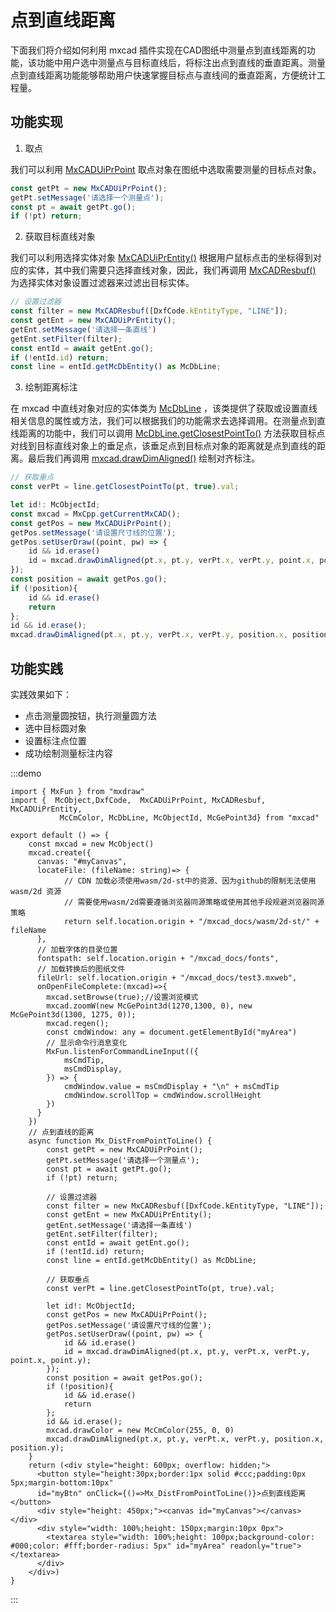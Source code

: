 # 点到直线距离

下面我们将介绍如何利用 mxcad 插件实现在CAD图纸中测量点到直线距离的功能，该功能中用户选中测量点与目标直线后，将标注出点到直线的垂直距离。测量点到直线距离功能能够帮助用户快速掌握目标点与直线间的垂直距离，方便统计工程量。

## 功能实现

1. 取点

我们可以利用 [MxCADUiPrPoint](../../../../api/classes/2d.MxCADUiPrPoint.md) 取点对象在图纸中选取需要测量的目标点对象。

```ts
const getPt = new MxCADUiPrPoint();
getPt.setMessage('请选择一个测量点');
const pt = await getPt.go();
if (!pt) return;
```

2. 获取目标直线对象

我们可以利用选择实体对象 [MxCADUiPrEntity()](../../../../api/classes/2d.MxCADUiPrEntity.md) 根据用户鼠标点击的坐标得到对应的实体，其中我们需要只选择直线对象，因此，我们再调用 [MxCADResbuf()](../../../../api/classes/2d.MxCADResbuf.md) 为选择实体对象设置过滤器来过滤出目标实体。

```ts
// 设置过滤器   
const filter = new MxCADResbuf([DxfCode.kEntityType, "LINE"]);
const getEnt = new MxCADUiPrEntity();
getEnt.setMessage('请选择一条直线')
getEnt.setFilter(filter);
const entId = await getEnt.go();
if (!entId.id) return;
const line = entId.getMcDbEntity() as McDbLine;
```
3. 绘制距离标注

在 mxcad 中直线对象对应的实体类为 [McDbLine](../../../../api/classes/2d.McDbLine.md) ，该类提供了获取或设置直线相关信息的属性或方法，我们可以根据我们的功能需求去选择调用。在测量点到直线距离的功能中，我们可以调用 [McDbLine.getClosestPointTo()](../../../../api/classes/2d.McDbLine.md#getclosestpointto) 方法获取目标点对线到目标直线对象上的垂足点，该垂足点到目标点对象的距离就是点到直线的距离。最后我们再调用 [mxcad.drawDimAligned()](../../../../api/classes/2d.McObject.md#drawdimaligned) 绘制对齐标注。

```ts
// 获取垂点
const verPt = line.getClosestPointTo(pt, true).val;

let id!: McObjectId;
const mxcad = MxCpp.getCurrentMxCAD();
const getPos = new MxCADUiPrPoint();
getPos.setMessage('请设置尺寸线的位置');
getPos.setUserDraw((point, pw) => {
    id && id.erase()
    id = mxcad.drawDimAligned(pt.x, pt.y, verPt.x, verPt.y, point.x, point.y);
});
const position = await getPos.go();
if (!position){
    id && id.erase()
    return
};
id && id.erase();
mxcad.drawDimAligned(pt.x, pt.y, verPt.x, verPt.y, position.x, position.y);
```


## 功能实践

实践效果如下：
* 点击测量圆按钮，执行测量圆方法
* 选中目标圆对象
* 设置标注点位置
* 成功绘制测量标注内容

:::demo
```tsx
import { MxFun } from "mxdraw"
import {  McObject,DxfCode,  MxCADUiPrPoint, MxCADResbuf, MxCADUiPrEntity,
           McCmColor, McDbLine, McObjectId, McGePoint3d} from "mxcad"

export default () => {
    const mxcad = new McObject()
    mxcad.create({
      canvas: "#myCanvas",
      locateFile: (fileName: string)=> {
            // CDN 加载必须使用wasm/2d-st中的资源、因为github的限制无法使用wasm/2d 资源
            // 需要使用wasm/2d需要遵循浏览器同源策略或使用其他手段规避浏览器同源策略
            return self.location.origin + "/mxcad_docs/wasm/2d-st/" + fileName
      },
      // 加载字体的目录位置
      fontspath: self.location.origin + "/mxcad_docs/fonts",
      // 加载转换后的图纸文件
      fileUrl: self.location.origin + "/mxcad_docs/test3.mxweb",
      onOpenFileComplete:(mxcad)=>{
        mxcad.setBrowse(true);//设置浏览模式
        mxcad.zoomW(new McGePoint3d(1270,1300, 0), new McGePoint3d(1300, 1275, 0));
        mxcad.regen();
        const cmdWindow: any = document.getElementById("myArea")
        // 显示命令行消息变化
        MxFun.listenForCommandLineInput(({
            msCmdTip,
            msCmdDisplay,
        }) => {
            cmdWindow.value = msCmdDisplay + "\n" + msCmdTip
            cmdWindow.scrollTop = cmdWindow.scrollHeight
        })
      }
    })
    // 点到直线的距离
    async function Mx_DistFromPointToLine() {
        const getPt = new MxCADUiPrPoint();
        getPt.setMessage('请选择一个测量点');
        const pt = await getPt.go();
        if (!pt) return;

        // 设置过滤器   
        const filter = new MxCADResbuf([DxfCode.kEntityType, "LINE"]);
        const getEnt = new MxCADUiPrEntity();
        getEnt.setMessage('请选择一条直线')
        getEnt.setFilter(filter);
        const entId = await getEnt.go();
        if (!entId.id) return;
        const line = entId.getMcDbEntity() as McDbLine;

        // 获取垂点
        const verPt = line.getClosestPointTo(pt, true).val;

        let id!: McObjectId;
        const getPos = new MxCADUiPrPoint();
        getPos.setMessage('请设置尺寸线的位置');
        getPos.setUserDraw((point, pw) => {
            id && id.erase()
            id = mxcad.drawDimAligned(pt.x, pt.y, verPt.x, verPt.y, point.x, point.y);
        });
        const position = await getPos.go();
        if (!position){
            id && id.erase()
            return
        };
        id && id.erase();
        mxcad.drawColor = new McCmColor(255, 0, 0)
        mxcad.drawDimAligned(pt.x, pt.y, verPt.x, verPt.y, position.x, position.y);
    }
    return (<div style="height: 600px; overflow: hidden;">
      <button style="height:30px;border:1px solid #ccc;padding:0px 5px;margin-bottom:10px"
      id="myBtn" onClick={()=>Mx_DistFromPointToLine()}>点到直线距离</button>
      <div style="height: 450px;"><canvas id="myCanvas"></canvas></div>
      <div style="width: 100%;height: 150px;margin:10px 0px">
        <textarea style="width: 100%;height: 100px;background-color: #000;color: #fff;border-radius: 5px" id="myArea" readonly="true"></textarea>
      </div>
    </div>)
}
```
:::
